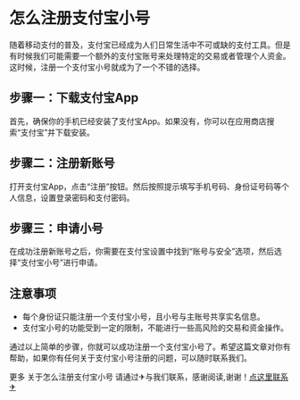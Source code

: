 # 怎么注册支付宝小号

随着移动支付的普及，支付宝已经成为人们日常生活中不可或缺的支付工具。但是有时候我们可能需要一个额外的支付宝账号来处理特定的交易或者管理个人资金。这时候，注册一个支付宝小号就成为了一个不错的选择。

## 步骤一：下载支付宝App

首先，确保你的手机已经安装了支付宝App。如果没有，你可以在应用商店搜索“支付宝”并下载安装。

## 步骤二：注册新账号

打开支付宝App，点击“注册”按钮。然后按照提示填写手机号码、身份证号码等个人信息，设置登录密码和支付密码。

## 步骤三：申请小号

在成功注册新账号之后，你需要在支付宝设置中找到“账号与安全”选项，然后选择“支付宝小号”进行申请。

## 注意事项

- 每个身份证只能注册一个支付宝小号，且小号与主账号共享实名信息。
- 支付宝小号的功能受到一定的限制，不能进行一些高风险的交易和资金操作。

通过以上简单的步骤，你就可以成功注册一个支付宝小号了。希望这篇文章对你有帮助，如果你有任何关于支付宝小号注册的问题，可以随时联系我们。

更多 关于怎么注册支付宝小号 请通过✈与我们联系，感谢阅读,谢谢！[点这里联系✈](https://www.k02.cc)